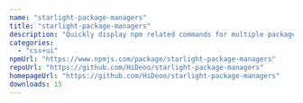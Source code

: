 ```yaml
---
name: "starlight-package-managers"
title: "starlight-package-managers"
description: "Quickly display npm related commands for multiple package managers in your Starlight documentation site."
categories:
  - "css+ui"
npmUrl: "https://www.npmjs.com/package/starlight-package-managers"
repoUrl: "https://github.com/HiDeoo/starlight-package-managers"
homepageUrl: "https://github.com/HiDeoo/starlight-package-managers"
downloads: 15
---
```

